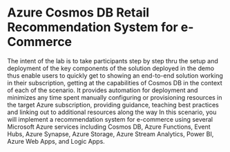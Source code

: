 # Azure Cosmos DB Retail Recommendation System for e-Commerce
The intent of the lab is to take participants step by step thru the setup and deployment of the key components of the solution deployed in the demo thus enable users to quickly get to showing an end-to-end solution working in their subscription, getting at the capabilities of Cosmos DB in the context of each of the scenario. It provides automation for deployment and minimizes any time spent manually configuring or provisioning resources in the target Azure subscription, providing guidance, teaching best practices and linking out to additional resources along the way
In this scenario, you will implement a recommendation system for e-commerce using several Microsoft Azure services including Cosmos DB, Azure Functions, Event Hubs, Azure Synapse, Azure Storage, Azure Stream Analytics, Power BI, Azure Web Apps, and Logic Apps.